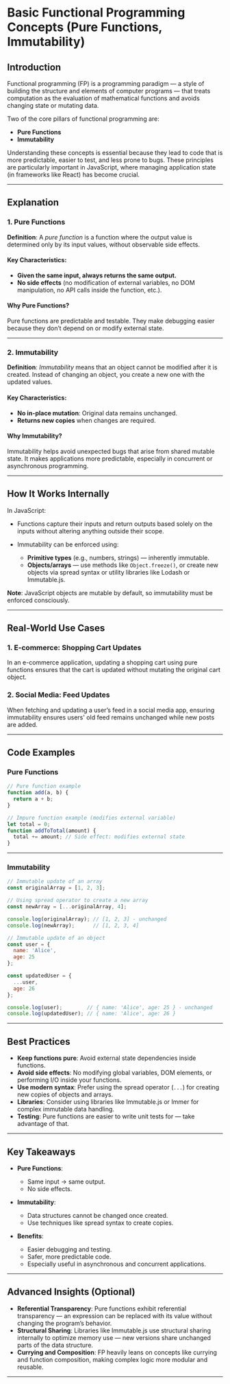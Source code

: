 # Basic Functional Programming Concepts (Pure Functions, Immutability)

## Introduction

Functional programming (FP) is a programming paradigm — a style of building the structure and elements of computer programs — that treats computation as the evaluation of mathematical functions and avoids changing state or mutating data.

Two of the core pillars of functional programming are:

* **Pure Functions**
* **Immutability**

Understanding these concepts is essential because they lead to code that is more predictable, easier to test, and less prone to bugs. These principles are particularly important in JavaScript, where managing application state (in frameworks like React) has become crucial.

---

## Explanation

### 1. Pure Functions

**Definition**: A *pure function* is a function where the output value is determined only by its input values, without observable side effects.

#### Key Characteristics:

* **Given the same input, always returns the same output.**
* **No side effects** (no modification of external variables, no DOM manipulation, no API calls inside the function, etc.).

#### Why Pure Functions?

Pure functions are predictable and testable. They make debugging easier because they don’t depend on or modify external state.

---

### 2. Immutability

**Definition**: *Immutability* means that an object cannot be modified after it is created. Instead of changing an object, you create a new one with the updated values.

#### Key Characteristics:

* **No in-place mutation**: Original data remains unchanged.
* **Returns new copies** when changes are required.

#### Why Immutability?

Immutability helps avoid unexpected bugs that arise from shared mutable state. It makes applications more predictable, especially in concurrent or asynchronous programming.

---

## How It Works Internally

In JavaScript:

* Functions capture their inputs and return outputs based solely on the inputs without altering anything outside their scope.
* Immutability can be enforced using:

  * **Primitive types** (e.g., numbers, strings) — inherently immutable.
  * **Objects/arrays** — use methods like `Object.freeze()`, or create new objects via spread syntax or utility libraries like Lodash or Immutable.js.

**Note**: JavaScript objects are mutable by default, so immutability must be enforced consciously.

---

## Real-World Use Cases

### 1. E-commerce: Shopping Cart Updates

In an e-commerce application, updating a shopping cart using pure functions ensures that the cart is updated without mutating the original cart object.

### 2. Social Media: Feed Updates

When fetching and updating a user’s feed in a social media app, ensuring immutability ensures users' old feed remains unchanged while new posts are added.

---

## Code Examples

### Pure Functions

```javascript
// Pure function example
function add(a, b) {
  return a + b;
}

// Impure function example (modifies external variable)
let total = 0;
function addToTotal(amount) {
  total += amount; // Side effect: modifies external state
}
```

---

### Immutability

```javascript
// Immutable update of an array
const originalArray = [1, 2, 3];

// Using spread operator to create a new array
const newArray = [...originalArray, 4];

console.log(originalArray); // [1, 2, 3] - unchanged
console.log(newArray);      // [1, 2, 3, 4]

// Immutable update of an object
const user = {
  name: 'Alice',
  age: 25
};

const updatedUser = {
  ...user,
  age: 26
};

console.log(user);        // { name: 'Alice', age: 25 } - unchanged
console.log(updatedUser); // { name: 'Alice', age: 26 }
```

---

## Best Practices

* **Keep functions pure**: Avoid external state dependencies inside functions.
* **Avoid side effects**: No modifying global variables, DOM elements, or performing I/O inside your functions.
* **Use modern syntax**: Prefer using the spread operator (`...`) for creating new copies of objects and arrays.
* **Libraries**: Consider using libraries like Immutable.js or Immer for complex immutable data handling.
* **Testing**: Pure functions are easier to write unit tests for — take advantage of that.

---

## Key Takeaways

* **Pure Functions**:

  * Same input → same output.
  * No side effects.

* **Immutability**:

  * Data structures cannot be changed once created.
  * Use techniques like spread syntax to create copies.

* **Benefits**:

  * Easier debugging and testing.
  * Safer, more predictable code.
  * Especially useful in asynchronous and concurrent applications.

---

## Advanced Insights (Optional)

* **Referential Transparency**: Pure functions exhibit referential transparency — an expression can be replaced with its value without changing the program’s behavior.
* **Structural Sharing**: Libraries like Immutable.js use structural sharing internally to optimize memory use — new versions share unchanged parts of the data structure.
* **Currying and Composition**: FP heavily leans on concepts like currying and function composition, making complex logic more modular and reusable.

---

